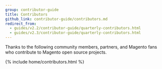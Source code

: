 ```yaml
---
group: contributor-guide
title: Contributors
github_link: contributor-guide/contributors.md
redirect_from:
  - guides/v2.2/contributor-guide/quarterly-contributors.html
  - guides/v2.3/contributor-guide/quarterly-contributors.html
---
```


Thanks to the following community members, partners, and Magento fans who contribute to Magento open source projects.

{% include home/contributors.html %}
